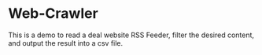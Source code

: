 # Web-Crawler

This is a demo to read a deal website RSS Feeder, filter the desired content, and output the result into a csv file.
